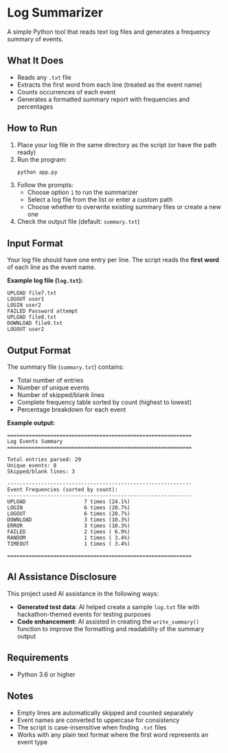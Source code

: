 # Log Summarizer

A simple Python tool that reads text log files and generates a frequency summary of events.

## What It Does

- Reads any `.txt` file
- Extracts the first word from each line (treated as the event name)
- Counts occurrences of each event
- Generates a formatted summary report with frequencies and percentages

## How to Run

1. Place your log file in the same directory as the script (or have the path ready)
2. Run the program:
   ```bash
   python app.py
   ```
3. Follow the prompts:
   - Choose option `1` to run the summarizer
   - Select a log file from the list or enter a custom path
   - Choose whether to overwrite existing summary files or create a new one
4. Check the output file (default: `summary.txt`)

## Input Format

Your log file should have one entry per line. The script reads the **first word** of each line as the event name.

**Example log file (`log.txt`):**
```
UPLOAD file7.txt
LOGOUT user1
LOGIN user2
FAILED Password attempt
UPLOAD file8.txt
DOWNLOAD file9.txt
LOGOUT user2
```

## Output Format

The summary file (`summary.txt`) contains:

- Total number of entries
- Number of unique events
- Number of skipped/blank lines
- Complete frequency table sorted by count (highest to lowest)
- Percentage breakdown for each event

**Example output:**
```
============================================================
Log Events Summary
============================================================

Total entries parsed: 29
Unique events: 8
Skipped/blank lines: 3

------------------------------------------------------------
Event Frequencies (sorted by count):
------------------------------------------------------------
UPLOAD                   7 times (24.1%)
LOGIN                    6 times (20.7%)
LOGOUT                   6 times (20.7%)
DOWNLOAD                 3 times (10.3%)
ERROR                    3 times (10.3%)
FAILED                   2 times ( 6.9%)
RANDOM                   1 times ( 3.4%)
TIMEOUT                  1 times ( 3.4%)

============================================================
```

## AI Assistance Disclosure

This project used AI assistance in the following ways:
- **Generated test data**: AI helped create a sample `log.txt` file with hackathon-themed events for testing purposes
- **Code enhancement**: AI assisted in creating the `write_summary()` function to improve the formatting and readability of the summary output

## Requirements

- Python 3.6 or higher
## Notes

- Empty lines are automatically skipped and counted separately
- Event names are converted to uppercase for consistency
- The script is case-insensitive when finding `.txt` files
- Works with any plain text format where the first word represents an event type
